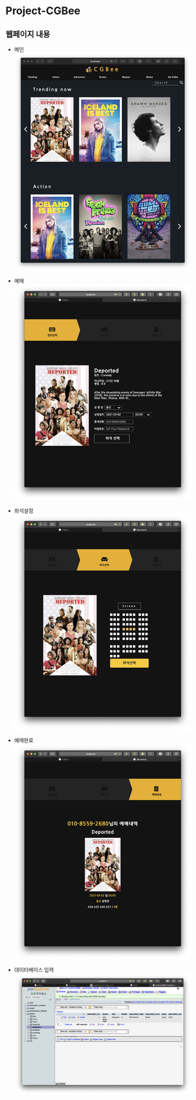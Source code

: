 # Project-CGBee

## 웹페이지 내용

- 메인
![메인](images/screenshot-main.png)


- 예매
![예매](images/screenshot-reservation.png)


- 좌석설정
![좌석](images/screenshot-setseat.png)


- 예매완료
![예매완료](images/screenshot-done.png)


- 데이터베이스 입력
![DB](images/screenshot-database-reservation.png)
